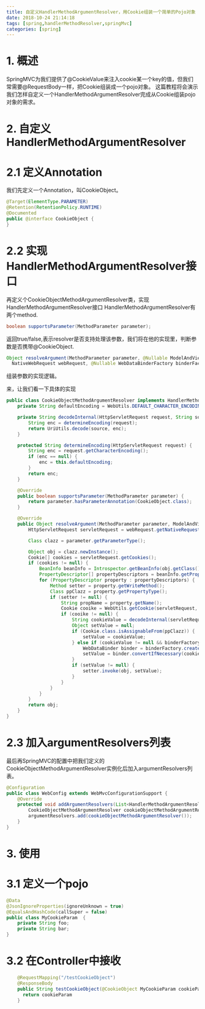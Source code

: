 ```yaml
---
title: 自定义HandlerMethodArgumentResolver，用Cookie组装一个简单的Pojo对象
date: 2018-10-24 21:14:18
tags: [spring,handlerMethodResolver,springMvc]
categories: [spring]
---
```


# 1. 概述

SpringMVC为我们提供了@CookieValue来注入cookie某一个key的值，但我们常需要@RequestBody一样，把Cookie组装成一个pojo对象。
这篇教程将会演示我们怎样自定义一个HandlerMethodArgumentResolver完成从Cookie组装pojo对象的需求。

# 2. 自定义HandlerMethodArgumentResolver

# 2.1 定义Annotation

我们先定义一个Annotation，叫CookieObject。

```java
@Target(ElementType.PARAMETER)
@Retention(RetentionPolicy.RUNTIME)
@Documented
public @interface CookieObject {
}
```

# 2.2 实现HandlerMethodArgumentResolver接口

再定义个CookieObjectMethodArgumentResolver类，实现HandlerMethodArgumentResolver接口
HandlerMethodArgumentResolver有两个method.

```java
boolean supportsParameter(MethodParameter parameter);
```

返回true/false,表示resolver是否支持处理该参数，我们将在他的实现里，判断参数是否携带@CookieObject.

```java
Object resolveArgument(MethodParameter parameter, @Nullable ModelAndViewContainer mavContainer,
  NativeWebRequest webRequest, @Nullable WebDataBinderFactory binderFactory) throws Exception;
```

组装参数的实现逻辑。

来，让我们看一下具体的实现

```java
public class CookieObjectMethodArgumentResolver implements HandlerMethodArgumentResolver {
    private String defaultEncoding = WebUtils.DEFAULT_CHARACTER_ENCODING;

    private String decodeInternal(HttpServletRequest request, String source) {
        String enc = determineEncoding(request);
        return UriUtils.decode(source, enc);
    }

    protected String determineEncoding(HttpServletRequest request) {
        String enc = request.getCharacterEncoding();
        if (enc == null) {
            enc = this.defaultEncoding;
        }
        return enc;
    }

    @Override
    public boolean supportsParameter(MethodParameter parameter) {
        return parameter.hasParameterAnnotation(CookieObject.class);
    }

    @Override
    public Object resolveArgument(MethodParameter parameter, ModelAndViewContainer mavContainer, NativeWebRequest webRequest, WebDataBinderFactory binderFactory) throws Exception {
        HttpServletRequest servletRequest = webRequest.getNativeRequest(HttpServletRequest.class);

        Class clazz = parameter.getParameterType();

        Object obj = clazz.newInstance();
        Cookie[] cookies = servletRequest.getCookies();
        if (cookies != null) {
            BeanInfo beanInfo = Introspector.getBeanInfo(obj.getClass());
            PropertyDescriptor[] propertyDescriptors = beanInfo.getPropertyDescriptors();
            for (PropertyDescriptor property : propertyDescriptors) {
                Method setter = property.getWriteMethod();
                Class ppClazz = property.getPropertyType();
                if (setter != null) {
                    String propName = property.getName();
                    Cookie cooike = WebUtils.getCookie(servletRequest, propName);
                    if (cooike != null) {
                        String cookieValue = decodeInternal(servletRequest, cooike.getValue());
                        Object setValue = null;
                        if (Cookie.class.isAssignableFrom(ppClazz)) {
                            setValue = cookieValue;
                        } else if (cookieValue != null && binderFactory != null) {
                            WebDataBinder binder = binderFactory.createBinder(webRequest, null, propName);
                            setValue = binder.convertIfNecessary(cookieValue, ppClazz);
                        }
                        if (setValue != null) {
                            setter.invoke(obj, setValue);
                        }
                    }
                }
            }
        }
        return obj;
    }
}
```

# 2.3 加入argumentResolvers列表

最后再SpringMVC的配置中把我们定义的CookieObjectMethodArgumentResolver实例化后加入argumentResolvers列表。

```java
@Configuration
public class WebConfig extends WebMvcConfigurationSupport {
    @Override
    protected void addArgumentResolvers(List<HandlerMethodArgumentResolver> argumentResolvers) {
        CookieObjectMethodArgumentResolver cookieObjectMethodArgumentResolver = new CookieObjectMethodArgumentResolver()
        argumentResolvers.add(cookieObjectMethodArgumentResolver());
    }
}
```

# 3. 使用

# 3.1 定义一个pojo

```java
@Data
@JsonIgnoreProperties(ignoreUnknown = true)
@EqualsAndHashCode(callSuper = false)
public class MyCookieParam  {
    private String foo;
    private String bar;
}
```

# 3.2 在Controller中接收

```java
    @RequestMapping("/testCookieObject")
    @ResponseBody
    public String testCookieObject(@CookieObject MyCookieParam cookieParam) {
      return cookieParam
    }
```